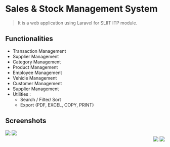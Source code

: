 # Sales & Stock Management System

> It is a web application using Laravel for SLIIT ITP module.

## Functionalities
<div>
<ul>
<li>Transaction Management</li>
<li>Supplier Management</li>
<li>Category Management</li>
<li>Product Management</li>
<li>Employee Management</li>
<li>Vehicle Management</li>
<li>Customer Management</li>
<li>Supplier Management</li>
<li>
    Utilities :
    <ul>
    <li>Search / Filter/ Sort</li>
    <li>Export (PDF, EXCEL, COPY, PRINT) </li>
    </ul>  
</li>
</ul>
</div>

## Screenshots

<div align="left" width="50%">
<img src="https://res.cloudinary.com/mahadi/image/upload/v1610293284/Picture1_z2vj8z.png"  width="">
<img src="https://res.cloudinary.com/mahadi/image/upload/v1610293285/Picture2_n6jejw.png" width="">
</div>

<div align="right" width="50%">
<img src="https://res.cloudinary.com/mahadi/image/upload/v1610293284/Picture1_z2vj8z.png"  width="">
<img src="https://res.cloudinary.com/mahadi/image/upload/v1610293285/Picture2_n6jejw.png" width="">
</div>

